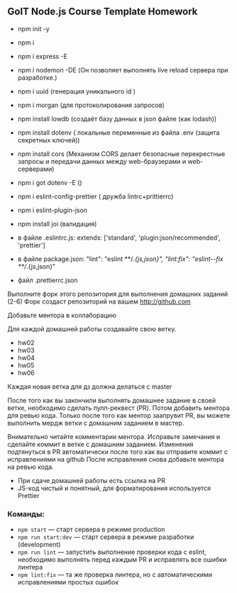 ## GoIT Node.js Course Template Homework
* npm init -y
* npm i
* npm i express -E
* npm i nodemon -DE (Он позволяет выполнять live reload сервера при разработке.)
* npm i uuid (генерация уникального id ) 
* npm i morgan (для протоколирования запросов)
* npm install lowdb (создаёт базу данных в json файле (как lodash))
* npm install dotenv ( локальные переменные из файла .env (защита секретных ключей))
* npm install cors (Механизм CORS делает безопасные перекрестные запросы и передачи данных между web-браузерами и web-серверами)
* npm i got dotenv -E ()
* npm i eslint-config-prettier ( дружба lintrc+prittierrc)
* npm i eslint-plugin-json 
* npm install joi (валидация)

* в файле .eslintrc.js:
extends: ['standard', 'plugin:json/recommended', 'prettier']
* в файле package.json:
"lint": "eslint **/*.{js,json}",
"lint:fix": "eslint--fix **/*.{js,json}"
* файл .prettierrc.json



Выполните форк этого репозитория для выполнения домашних заданий (2-6)
Форк создаст репозиторий на вашем http://github.com

Добавьте ментора в коллаборацию

Для каждой домашней работы создавайте свою ветку.

- hw02
- hw03
- hw04
- hw05
- hw06

Каждая новая ветка для дз должна делаться с master

После того как вы закончили выполнять домашнее задание в своей ветке, необходимо сделать пулл-реквест (PR). Потом добавить ментора для ревью кода. Только после того как ментор заапрувит PR, вы можете выполнить мердж ветки с домашним заданием в мастер.

Внимательно читайте комментарии ментора. Исправьте замечания и сделайте коммит в ветке с домашним заданием. Изменения подтянуться в PR автоматически после того как вы отправите коммит с исправлениями на github
После исправления снова добавьте ментора на ревью кода.

- При сдаче домашней работы есть ссылка на PR
- JS-код чистый и понятный, для форматирования используется Prettier

### Команды:
- `npm start` &mdash; старт сервера в режиме production
- `npm run start:dev` &mdash; старт сервера в режиме разработки (development)
- `npm run lint` &mdash; запустить выполнение проверки кода с eslint, необходимо выполнять перед каждым PR и исправлять все ошибки линтера
- `npm lint:fix` &mdash; та же проверка линтера, но с автоматическими исправлениями простых ошибок

